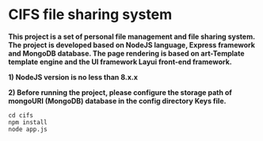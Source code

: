 # CIFS file sharing system
**This project is a set of personal file management and file sharing system. The project is developed based on NodeJS language, Express framework and MongoDB database. The page rendering is based on art-Template template engine and the UI framework Layui front-end framework.**

**1) NodeJS version is no less than 8.x.x**

**2) Before running the project, please configure the storage path of mongoURI (MongoDB) database in the config directory Keys file.**

```
cd cifs
npm install 
node app.js
```
